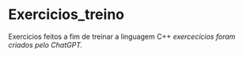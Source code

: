 # Exercicios_treino
Exercicios feitos a fim de treinar a linguagem C++
*exercecícios foram criados pelo ChatGPT.*
